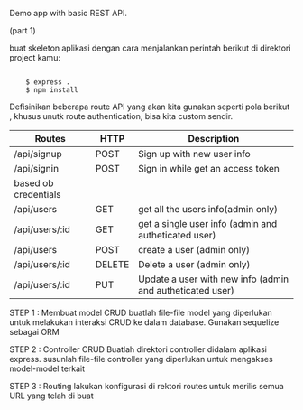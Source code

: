 Demo app with basic REST API.

(part 1)

buat skeleton aplikasi dengan cara menjalankan perintah berikut di direktori 
project kamu:
```

    $ express .
    $ npm install

```
Defisinikan beberapa route API yang akan kita gunakan seperti pola berikut ,
khusus unutk route authentication, bisa kita custom sendir.

| Routes                | HTTP          |           Description       |
| --------------------- | ------------- | --------------------------- |
| /api/signup           | POST          | Sign up with new user info  |
| /api/signin           | POST          | Sign in while get an access token
                                          based ob credentials  |
| /api/users           | GET          | get all the users info(admin only) |
| /api/users/:id           | GET          | get a single user info (admin and autheticated user) |
| /api/users          | POST         | create a user (admin only) |
| /api/users/:id          | DELETE         | Delete a user (admin only) |
| /api/users/:id          | PUT         | Update a user with new info (admin and autheticated user) |

STEP 1 : Membuat model CRUD
buatlah file-file model yang diperlukan untuk melakukan interaksi CRUD ke dalam database.
Gunakan sequelize sebagai ORM 

STEP 2 : Controller CRUD
Buatlah direktori controller didalam aplikasi express. susunlah file-file controller yang diperlukan
untuk mengakses model-model terkait

STEP 3 : Routing 
lakukan konfigurasi di rektori routes untuk merilis semua URL yang telah di buat  

